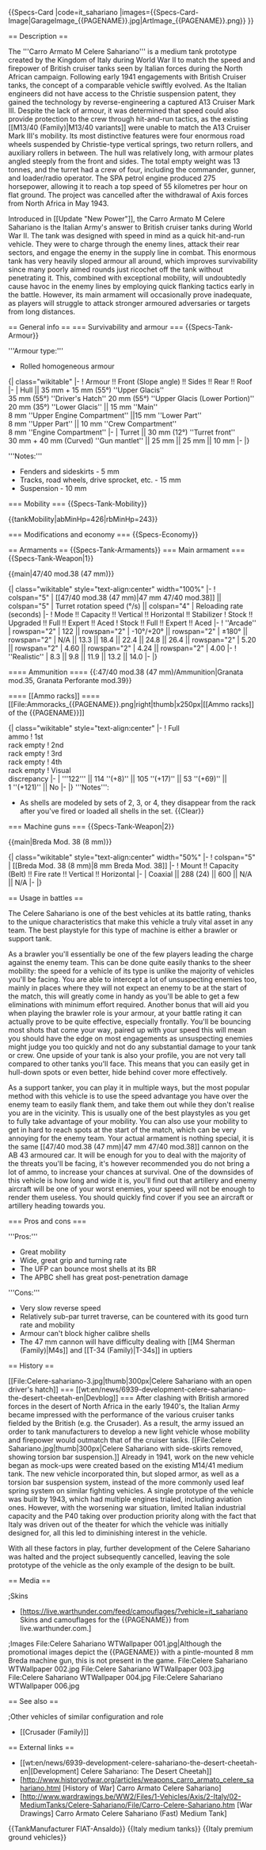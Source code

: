 {{Specs-Card
|code=it_sahariano
|images={{Specs-Card-Image|GarageImage_{{PAGENAME}}.jpg|ArtImage_{{PAGENAME}}.png}}
}}

== Description ==
<!-- ''In the description, the first part should be about the history of the creation and combat usage of the vehicle, as well as its key features. In the second part, tell the reader about the ground vehicle in the game. Insert a screenshot of the vehicle, so that if the novice player does not remember the vehicle by name, he will immediately understand what kind of vehicle the article is talking about.'' -->
The '''Carro Armato M Celere Sahariano''' is a medium tank prototype created by the Kingdom of Italy during World War II to match the speed and firepower of British cruiser tanks seen by Italian forces during the North African campaign. Following early 1941 engagements with British Cruiser tanks, the concept of a comparable vehicle swiftly evolved. As the Italian engineers did not have access to the Christie suspension patent, they gained the technology by reverse-engineering a captured A13 Cruiser Mark III. Despite the lack of armour, it was determined that speed could also provide protection to the crew through hit-and-run tactics, as the existing [[M13/40 (Family)|M13/40 variants]] were unable to match the A13 Cruiser Mark III's mobility. Its most distinctive features were four enormous road wheels suspended by Christie-type vertical springs, two return rollers, and auxiliary rollers in between. The hull was relatively long, with armour plates angled steeply from the front and sides. The total empty weight was 13 tonnes, and the turret had a crew of four, including the commander, gunner, and loader/radio operator. The SPA petrol engine produced 275 horsepower, allowing it to reach a top speed of 55 kilometres per hour on flat ground. The project was cancelled after the withdrawal of Axis forces from North Africa in May 1943.

Introduced in [[Update "New Power"]], the Carro Armato M Celere Sahariano is the Italian Army's answer to British cruiser tanks during World War II. The tank was designed with speed in mind as a quick hit-and-run vehicle. They were to charge through the enemy lines, attack their rear sectors, and engage the enemy in the supply line in combat. This enormous tank has very heavily sloped armour all around, which improves survivability since many poorly aimed rounds just ricochet off the tank without penetrating it. This, combined with exceptional mobility, will undoubtedly cause havoc in the enemy lines by employing quick flanking tactics early in the battle. However, its main armament will occasionally prove inadequate, as players will struggle to attack stronger armoured adversaries or targets from long distances.

== General info ==
=== Survivability and armour ===
{{Specs-Tank-Armour}}
<!-- ''Describe armour protection. Note the most well protected and key weak areas. Appreciate the layout of modules as well as the number and location of crew members. Is the level of armour protection sufficient, is the placement of modules helpful for survival in combat? If necessary use a visual template to indicate the most secure and weak zones of the armour.'' -->

'''Armour type:'''

* Rolled homogeneous armour

{| class="wikitable"
|-
! Armour !! Front (Slope angle) !! Sides !! Rear !! Roof
|-
| Hull || 35 mm + 15 mm (55°) ''Upper Glacis'' <br> 35 mm (55°) ''Driver's Hatch'' 20 mm (55°) ''Upper Glacis (Lower Portion)'' <br> 20 mm (35°) ''Lower Glacis'' || 15 mm ''Main''<br>8 mm ''Upper Engine Compartment'' ||15 mm ''Lower Part'' <br> 8 mm ''Upper Part'' || 10 mm ''Crew Compartment'' <br> 8 mm ''Engine Compartment''
|-
| Turret || 30 mm (12°) ''Turret front'' <br> 30 mm + 40 mm (Curved) ''Gun mantlet'' || 25 mm || 25 mm || 10 mm
|-
|}

'''Notes:'''

* Fenders and sideskirts - 5 mm
* Tracks, road wheels, drive sprocket, etc. - 15 mm
* Suspension - 10 mm

=== Mobility ===
{{Specs-Tank-Mobility}}
<!-- ''Write about the mobility of the ground vehicle. Estimate the specific power and manoeuvrability, as well as the maximum speed forwards and backwards.'' -->

{{tankMobility|abMinHp=426|rbMinHp=243}}

=== Modifications and economy ===
{{Specs-Economy}}

== Armaments ==
{{Specs-Tank-Armaments}}
=== Main armament ===
{{Specs-Tank-Weapon|1}}
<!-- ''Give the reader information about the characteristics of the main gun. Assess its effectiveness in a battle based on the reloading speed, ballistics and the power of shells. Do not forget about the flexibility of the fire, that is how quickly the cannon can be aimed at the target, open fire on it and aim at another enemy. Add a link to the main article on the gun: <code><nowiki>{{main|Name of the weapon}}</nowiki></code>. Describe in general terms the ammunition available for the main gun. Give advice on how to use them and how to fill the ammunition storage.'' -->
{{main|47/40 mod.38 (47 mm)}}

{| class="wikitable" style="text-align:center" width="100%"
|-
! colspan="5" | [[47/40 mod.38 (47 mm)|47 mm 47/40 mod.38]] || colspan="5" | Turret rotation speed (°/s) || colspan="4" | Reloading rate (seconds)
|-
! Mode !! Capacity !! Vertical !! Horizontal !! Stabilizer
! Stock !! Upgraded !! Full !! Expert !! Aced
! Stock !! Full !! Expert !! Aced
|-
! ''Arcade''
| rowspan="2" | 122 || rowspan="2" | -10°/+20° || rowspan="2" | ±180° || rowspan="2" | N/A || 13.3 || 18.4 || 22.4 || 24.8 || 26.4 || rowspan="2" | 5.20 || rowspan="2" | 4.60 || rowspan="2" | 4.24 || rowspan="2" | 4.00
|-
! ''Realistic''
| 8.3 || 9.8 || 11.9 || 13.2 || 14.0
|-
|}

==== Ammunition ====
{{:47/40 mod.38 (47 mm)/Ammunition|Granata mod.35, Granata Perforante mod.39}}

==== [[Ammo racks]] ====
[[File:Ammoracks_{{PAGENAME}}.png|right|thumb|x250px|[[Ammo racks]] of the {{PAGENAME}}]]
<!-- '''Last updated: 2.23.0.51''' -->
{| class="wikitable" style="text-align:center"
|-
! Full<br>ammo
! 1st<br>rack empty
! 2nd<br>rack empty
! 3rd<br>rack empty
! 4th<br>rack empty
! Visual<br>discrepancy
|-
| '''122''' || 114&nbsp;''(+8)'' || 105&nbsp;''(+17)'' || 53&nbsp;''(+69)'' || 1&nbsp;''(+121)'' || No
|-
|}
'''Notes''':

* As shells are modeled by sets of 2, 3, or 4, they disappear from the rack after you've fired or loaded all shells in the set.
{{Clear}}

=== Machine guns ===
{{Specs-Tank-Weapon|2}}
<!-- ''Offensive and anti-aircraft machine guns not only allow you to fight some aircraft but also are effective against lightly armoured vehicles. Evaluate machine guns and give recommendations on its use.'' -->
{{main|Breda Mod. 38 (8 mm)}}

{| class="wikitable" style="text-align:center" width="50%"
|-
! colspan="5" | [[Breda Mod. 38 (8 mm)|8 mm Breda Mod. 38]]
|-
! Mount !! Capacity (Belt) !! Fire rate !! Vertical !! Horizontal
|-
| Coaxial || 288 (24) || 600 || N/A || N/A
|-
|}

== Usage in battles ==
<!-- ''Describe the tactics of playing in the vehicle, the features of using vehicles in the team and advice on tactics. Refrain from creating a "guide" - do not impose a single point of view but instead give the reader food for thought. Describe the most dangerous enemies and give recommendations on fighting them. If necessary, note the specifics of the game in different modes (AB, RB, SB).'' -->

The Celere Sahariano is one of the best vehicles at its battle rating, thanks to the unique characteristics that make this vehicle a truly vital asset in any team. The best playstyle for this type of machine is either a brawler or support tank.

As a brawler you'll essentially be one of the few players leading the charge against the enemy team. This can be done quite easily thanks to the sheer mobility: the speed for a vehicle of its type is unlike the majority of vehicles you'll be facing. You are able to intercept a lot of unsuspecting enemies too, mainly in places where they will not expect an enemy to be at the start of the match, this will greatly come in handy as you'll be able to get a few eliminations with minimum effort required. Another bonus that will aid you when playing the brawler role is your armour, at your battle rating it can actually prove to be quite effective, especially frontally. You'll be bouncing most shots that come your way, paired up with your speed this will mean you should have the edge on most engagements as unsuspecting enemies might judge you too quickly and not do any substantial damage to your tank or crew. One upside of your tank is also your profile, you are not very tall compared to other tanks you'll face. This means that you can easily get in hull-down spots or even better, hide behind cover more effectively.

As a support tanker, you can play it in multiple ways, but the most popular method with this vehicle is to use the speed advantage you have over the enemy team to easily flank them, and take them out while they don't realise you are in the vicinity. This is usually one of the best playstyles as you get to fully take advantage of your mobility. You can also use your mobility to get in hard to reach spots at the start of the match, which can be very annoying for the enemy team. Your actual armament is nothing special, it is the same [[47/40 mod.38 (47 mm)|47 mm 47/40 mod.38]] cannon on the AB 43 armoured car. It will be enough for you to deal with the majority of the threats you'll be facing, it's however recommended you do not bring a lot of ammo, to increase your chances at survival. One of the downsides of this vehicle is how long and wide it is, you'll find out that artillery and enemy aircraft will be one of your worst enemies, your speed will not be enough to render them useless. You should quickly find cover if you see an aircraft or artillery heading towards you.

=== Pros and cons ===
<!-- ''Summarise and briefly evaluate the vehicle in terms of its characteristics and combat effectiveness. Mark its pros and cons in a bulleted list. Try not to use more than 6 points for each of the characteristics. Avoid using categorical definitions such as "bad", "good" and the like - use substitutions with softer forms such as "inadequate" and "effective".'' -->

'''Pros:'''

* Great mobility
* Wide, great grip and turning rate
* The UFP can bounce most shells at its BR
* The APBC shell has great post-penetration damage

'''Cons:'''

* Very slow reverse speed
* Relatively sub-par turret traverse, can be countered with its good turn rate and mobility
* Armour can't block higher calibre shells
* The 47 mm cannon will have difficulty dealing with [[M4 Sherman (Family)|M4s]] and [[T-34 (Family)|T-34s]] in uptiers



== History ==
<!-- ''Describe the history of the creation and combat usage of the vehicle in more detail than in the introduction. If the historical reference turns out to be too long, take it to a separate article, taking a link to the article about the vehicle and adding a block "/History" (example: <nowiki>https://wiki.warthunder.com/(Vehicle-name)/History</nowiki>) and add a link to it here using the <code>main</code> template. Be sure to reference text and sources by using <code><nowiki><ref></ref></nowiki></code>, as well as adding them at the end of the article with <code><nowiki><references /></nowiki></code>. This section may also include the vehicle's dev blog entry (if applicable) and the in-game encyclopedia description (under <code><nowiki>=== In-game description ===</nowiki></code>, also if applicable).'' -->
[[File:Celere-sahariano-3.jpg|thumb|300px|Celere Sahariano with an open driver's hatch]]
=== [[wt:en/news/6939-development-celere-sahariano-the-desert-cheetah-en|Devblog]] ===
After clashing with British armored forces in the desert of North Africa in the early 1940's, the Italian Army became impressed with the performance of the various cruiser tanks fielded by the British (e.g. the Crusader). As a result, the army issued an order to tank manufacturers to develop a new light vehicle whose mobility and firepower would outmatch that of the cruiser tanks.
[[File:Celere Sahariano.jpg|thumb|300px|Celere Sahariano with side-skirts removed, showing torsion bar suspension.]]
Already in 1941, work on the new vehicle began as mock-ups were created based on the existing M14/41 medium tank. The new vehicle incorporated thin, but sloped armor, as well as a torsion bar suspension system, instead of the more commonly used leaf spring system on similar fighting vehicles.
A single prototype of the vehicle was built by 1943, which had multiple engines trialed, including aviation ones. However, with the worsening war situation, limited Italian industrial capacity and the P40 taking over production priority along with the fact that Italy was driven out of the theater for which the vehicle was initially designed for, all this led to diminishing interest in the vehicle.

With all these factors in play, further development of the Celere Sahariano was halted and the project subsequently cancelled, leaving the sole prototype of the vehicle as the only example of the design to be built.

== Media ==
<!-- ''Excellent additions to the article would be video guides, screenshots from the game, and photos.'' -->

;Skins

* [https://live.warthunder.com/feed/camouflages/?vehicle=it_sahariano Skins and camouflages for the {{PAGENAME}} from live.warthunder.com.]

;Images
<gallery mode="packed-hover" heights="150">
File:Celere Sahariano WTWallpaper 001.jpg|Although the promotional images depict the {{PAGENAME}} with a pintle-mounted 8 mm Breda machine gun, this is not present in the game.
File:Celere Sahariano WTWallpaper 002.jpg
File:Celere Sahariano WTWallpaper 003.jpg
File:Celere Sahariano WTWallpaper 004.jpg
File:Celere Sahariano WTWallpaper 006.jpg
</gallery>

== See also ==
<!-- ''Links to the articles on the War Thunder Wiki that you think will be useful for the reader, for example:''
* ''reference to the series of the vehicles;''
* ''links to approximate analogues of other nations and research trees.'' -->

;Other vehicles of similar configuration and role

* [[Crusader (Family)]]

== External links ==
<!-- ''Paste links to sources and external resources, such as:''
* ''topic on the official game forum;''
* ''other literature.'' -->

* [[wt:en/news/6939-development-celere-sahariano-the-desert-cheetah-en|[Development] Celere Sahariano: The Desert Cheetah]]
* [http://www.historyofwar.org/articles/weapons_carro_armato_celere_sahariano.html <nowiki>[History of War]</nowiki> Carro Armato Celere Sahariano]
* [http://www.wardrawings.be/WW2/Files/1-Vehicles/Axis/2-Italy/02-MediumTanks/Celere-Sahariano/File/Carro-Celere-Sahariano.htm <nowiki>[War Drawings]</nowiki> Carro Armato Celere Sahariano (Fast) Medium Tank]

{{TankManufacturer FIAT-Ansaldo}}
{{Italy medium tanks}}
{{Italy premium ground vehicles}}